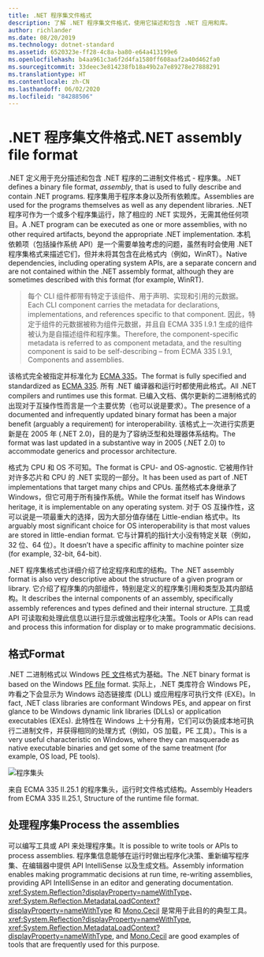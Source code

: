 ```yaml
---
title: .NET 程序集文件格式
description: 了解 .NET 程序集文件格式，使用它描述和包含 .NET 应用和库。
author: richlander
ms.date: 08/20/2019
ms.technology: dotnet-standard
ms.assetid: 6520323e-ff28-4c8a-ba80-e64a413199e6
ms.openlocfilehash: b4aa961c3a6f2d4fa1580ff608aaf2a40d462fa0
ms.sourcegitcommit: 33deec3e814238fb18a49b2a7e89278e27888291
ms.translationtype: HT
ms.contentlocale: zh-CN
ms.lasthandoff: 06/02/2020
ms.locfileid: "84288506"
---
```

# <a name="net-assembly-file-format"></a><span data-ttu-id="abce9-103">.NET 程序集文件格式</span><span class="sxs-lookup"><span data-stu-id="abce9-103">.NET assembly file format</span></span>

<span data-ttu-id="abce9-104">.NET 定义用于充分描述和包含 .NET 程序的二进制文件格式 - 程序集。</span><span class="sxs-lookup"><span data-stu-id="abce9-104">.NET defines a binary file format, *assembly*, that is used to fully describe and contain .NET programs.</span></span> <span data-ttu-id="abce9-105">程序集用于程序本身以及所有依赖库。</span><span class="sxs-lookup"><span data-stu-id="abce9-105">Assemblies are used for the programs themselves as well as any dependent libraries.</span></span> <span data-ttu-id="abce9-106">.NET 程序可作为一个或多个程序集运行，除了相应的 .NET 实现外，无需其他任何项目。</span><span class="sxs-lookup"><span data-stu-id="abce9-106">A .NET program can be executed as one or more assemblies, with no other required artifacts, beyond the appropriate .NET implementation.</span></span> <span data-ttu-id="abce9-107">本机依赖项（包括操作系统 API）是一个需要单独考虑的问题，虽然有时会使用 .NET 程序集格式来描述它们，但并未将其包含在此格式内（例如，WinRT）。</span><span class="sxs-lookup"><span data-stu-id="abce9-107">Native dependencies, including operating system APIs, are a separate concern and are not contained within the .NET assembly format, although they are sometimes described with this format (for example, WinRT).</span></span>

> <span data-ttu-id="abce9-108">每个 CLI 组件都带有特定于该组件、用于声明、实现和引用的元数据。</span><span class="sxs-lookup"><span data-stu-id="abce9-108">Each CLI component carries the metadata for declarations, implementations, and references specific to that component.</span></span> <span data-ttu-id="abce9-109">因此，特定于组件的元数据被称为组件元数据，并且自 ECMA 335 I.9.1 生成的组件被认为是自描述组件和程序集。</span><span class="sxs-lookup"><span data-stu-id="abce9-109">Therefore, the component-specific metadata is referred to as component metadata, and the resulting component is said to be self-describing – from ECMA 335 I.9.1, Components and assemblies.</span></span>

<span data-ttu-id="abce9-110">该格式完全被指定并标准化为 [ECMA 335](https://www.ecma-international.org/publications/standards/Ecma-335.htm)。</span><span class="sxs-lookup"><span data-stu-id="abce9-110">The format is fully specified and standardized as [ECMA 335](https://www.ecma-international.org/publications/standards/Ecma-335.htm).</span></span> <span data-ttu-id="abce9-111">所有 .NET 编译器和运行时都使用此格式。</span><span class="sxs-lookup"><span data-stu-id="abce9-111">All .NET compilers and runtimes use this format.</span></span> <span data-ttu-id="abce9-112">已编入文档、偶尔更新的二进制格式的出现对于互操作性而言是一个主要优势（也可以说是要求）。</span><span class="sxs-lookup"><span data-stu-id="abce9-112">The presence of a documented and infrequently updated binary format has been a major benefit (arguably a requirement) for interoperability.</span></span> <span data-ttu-id="abce9-113">该格式上一次进行实质更新是在 2005 年 (.NET 2.0)，目的是为了容纳泛型和处理器体系结构。</span><span class="sxs-lookup"><span data-stu-id="abce9-113">The format was last updated in a substantive way in 2005 (.NET 2.0) to accommodate generics and processor architecture.</span></span>

<span data-ttu-id="abce9-114">格式为 CPU 和 OS 不可知。</span><span class="sxs-lookup"><span data-stu-id="abce9-114">The format is CPU- and OS-agnostic.</span></span> <span data-ttu-id="abce9-115">它被用作针对许多芯片和 CPU 的 .NET 实现的一部分。</span><span class="sxs-lookup"><span data-stu-id="abce9-115">It has been used as part of .NET implementations that target many chips and CPUs.</span></span> <span data-ttu-id="abce9-116">虽然格式本身继承了 Windows，但它可用于所有操作系统。</span><span class="sxs-lookup"><span data-stu-id="abce9-116">While the format itself has Windows heritage, it is implementable on any operating system.</span></span> <span data-ttu-id="abce9-117">对于 OS 互操作性，这可以说是一项最重大的选择，因为大部分值存储在 Little-endian 格式中。</span><span class="sxs-lookup"><span data-stu-id="abce9-117">Its arguably most significant choice for OS interoperability is that most values are stored in little-endian format.</span></span> <span data-ttu-id="abce9-118">它与计算机的指针大小没有特定关联（例如，32 位、64 位）。</span><span class="sxs-lookup"><span data-stu-id="abce9-118">It doesn’t have a specific affinity to machine pointer size (for example, 32-bit, 64-bit).</span></span>

<span data-ttu-id="abce9-119">.NET 程序集格式也详细介绍了给定程序和库的结构。</span><span class="sxs-lookup"><span data-stu-id="abce9-119">The .NET assembly format is also very descriptive about the structure of a given program or library.</span></span> <span data-ttu-id="abce9-120">它介绍了程序集的内部组件，特别是定义的程序集引用和类型及其内部结构。</span><span class="sxs-lookup"><span data-stu-id="abce9-120">It describes the internal components of an assembly, specifically assembly references and types defined and their internal structure.</span></span> <span data-ttu-id="abce9-121">工具或 API 可读取和处理此信息以进行显示或做出程序化决策。</span><span class="sxs-lookup"><span data-stu-id="abce9-121">Tools or APIs can read and process this information for display or to make programmatic decisions.</span></span>

## <a name="format"></a><span data-ttu-id="abce9-122">格式</span><span class="sxs-lookup"><span data-stu-id="abce9-122">Format</span></span>

<span data-ttu-id="abce9-123">.NET 二进制格式以 Windows [PE 文件](https://en.wikipedia.org/wiki/Portable_Executable)格式为基础。</span><span class="sxs-lookup"><span data-stu-id="abce9-123">The .NET binary format is based on the Windows [PE file](https://en.wikipedia.org/wiki/Portable_Executable) format.</span></span> <span data-ttu-id="abce9-124">实际上，.NET 类库符合 Windows PE，咋看之下会显示为 Windows 动态链接库 (DLL) 或应用程序可执行文件 (EXE)。</span><span class="sxs-lookup"><span data-stu-id="abce9-124">In fact, .NET class libraries are conformant Windows PEs, and appear on first glance to be Windows dynamic link libraries (DLLs) or application executables (EXEs).</span></span> <span data-ttu-id="abce9-125">此特性在 Windows 上十分有用，它们可以伪装成本地可执行二进制文件，并获得相同的处理方式（例如，OS 加载，PE 工具）。</span><span class="sxs-lookup"><span data-stu-id="abce9-125">This is a very useful characteristic on Windows, where they can masquerade as native executable binaries and get some of the same treatment (for example, OS load, PE tools).</span></span>

![程序集头](../media/assembly-format/assembly-headers.png)

<span data-ttu-id="abce9-127">来自 ECMA 335 II.25.1 的程序集头，运行时文件格式结构。</span><span class="sxs-lookup"><span data-stu-id="abce9-127">Assembly Headers from ECMA 335 II.25.1, Structure of the runtime file format.</span></span>

## <a name="process-the-assemblies"></a><span data-ttu-id="abce9-128">处理程序集</span><span class="sxs-lookup"><span data-stu-id="abce9-128">Process the assemblies</span></span>

<span data-ttu-id="abce9-129">可以编写工具或 API 来处理程序集。</span><span class="sxs-lookup"><span data-stu-id="abce9-129">It is possible to write tools or APIs to process assemblies.</span></span> <span data-ttu-id="abce9-130">程序集信息能够在运行时做出程序化决策、重新编写程序集、在编辑器中提供 API IntelliSense 以及生成文档。</span><span class="sxs-lookup"><span data-stu-id="abce9-130">Assembly information enables making programmatic decisions at run time, re-writing assemblies, providing API IntelliSense in an editor and generating documentation.</span></span> <span data-ttu-id="abce9-131"><xref:System.Reflection?displayProperty=nameWithType>、<xref:System.Reflection.MetadataLoadContext?displayProperty=nameWithType> 和 [Mono.Cecil](https://www.mono-project.com/docs/tools+libraries/libraries/Mono.Cecil/) 是常用于此目的的典型工具。</span><span class="sxs-lookup"><span data-stu-id="abce9-131"><xref:System.Reflection?displayProperty=nameWithType>, <xref:System.Reflection.MetadataLoadContext?displayProperty=nameWithType>, and [Mono.Cecil](https://www.mono-project.com/docs/tools+libraries/libraries/Mono.Cecil/) are good examples of tools that are frequently used for this purpose.</span></span>
